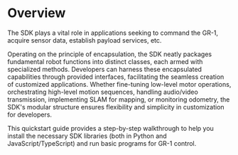 # Overview


The SDK plays a vital role in applications seeking to command the GR-1, acquire sensor data, establish payload services, etc.

Operating on the principle of encapsulation, the SDK neatly packages fundamental robot functions into distinct classes, each armed with specialized methods. Developers can harness these encapsulated capabilities through provided interfaces, facilitating the seamless creation of customized applications. Whether fine-tuning low-level motor operations, orchestrating high-level motion sequences, handling audio/video transmission, implementing SLAM for mapping, or monitoring odometry, the SDK's modular structure ensures flexibility and simplicity in customization for developers.

This quickstart guide provides a step-by-step walkthrough to help you install the necessary SDK libraries (both in Python and JavaScript/TypeScript) and run basic programs for GR-1 control.
